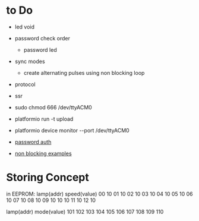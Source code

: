 # to Do
- led void
- password check order
  - password led
- sync modes
  - create alternating pulses using non blocking loop
- protocol
- ssr

- sudo chmod 666 /dev/ttyACM0
- platformio run -t upload
- platformio device monitor --port /dev/ttyACM0


- [password auth](https://www.instructables.com/id/Arduino-password-lock/)
- [non blocking examples](https://learn.adafruit.com/multi-tasking-the-arduino-part-1/using-millis-for-timing)


# Storing Concept
in EEPROM:
lamp(addr)  speed(value)
00          10
01          10
02          10
03          10
04          10
05          10
06          10
07          10
08          10
09          10
10          10
11          10
12          10

lamp(addr)  mode(value)
101
102
103
104
105
106
107
108
109
110
